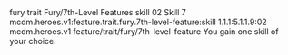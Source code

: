 <ability>
  <metadata>
    <class>fury</class>
    <feature_type>trait</feature_type>
    <file_dpath>Fury/7th-Level Features</file_dpath>
    <item_id>skill</item_id>
    <item_index>02</item_index>
    <item_name>Skill</item_name>
    <level>7</level>
    <scc>mcdm.heroes.v1:feature.trait.fury.7th-level-feature:skill</scc>
    <scdc>1.1.1:5.1.1.9:02</scdc>
    <source>mcdm.heroes.v1</source>
    <type>feature/trait/fury/7th-level-feature</type>
  </metadata>
  <effects>
    <effect type="mundane">You gain one skill of your choice.</effect>
  </effects>
</ability>
